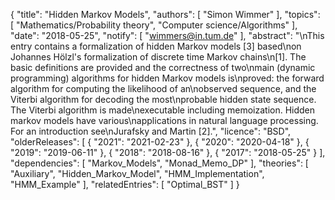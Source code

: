 {
    "title": "Hidden Markov Models",
    "authors": [
        "Simon Wimmer"
    ],
    "topics": [
        "Mathematics/Probability theory",
        "Computer science/Algorithms"
    ],
    "date": "2018-05-25",
    "notify": [
        "wimmers@in.tum.de"
    ],
    "abstract": "\nThis entry contains a formalization of hidden Markov models [3] based\non Johannes Hölzl's formalization of discrete time Markov chains\n[1]. The basic definitions are provided and the correctness of two\nmain (dynamic programming) algorithms for hidden Markov models is\nproved: the forward algorithm for computing the likelihood of an\nobserved sequence, and the Viterbi algorithm for decoding the most\nprobable hidden state sequence. The Viterbi algorithm is made\nexecutable including memoization.  Hidden markov models have various\napplications in natural language processing. For an introduction see\nJurafsky and Martin [2].",
    "licence": "BSD",
    "olderReleases": [
        {
            "2021": "2021-02-23"
        },
        {
            "2020": "2020-04-18"
        },
        {
            "2019": "2019-06-11"
        },
        {
            "2018": "2018-08-16"
        },
        {
            "2017": "2018-05-25"
        }
    ],
    "dependencies": [
        "Markov_Models",
        "Monad_Memo_DP"
    ],
    "theories": [
        "Auxiliary",
        "Hidden_Markov_Model",
        "HMM_Implementation",
        "HMM_Example"
    ],
    "relatedEntries": [
        "Optimal_BST"
    ]
}
